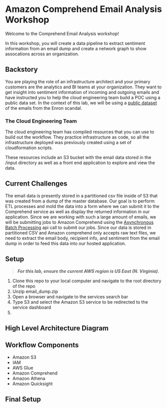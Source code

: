# Amazon Comprehend Email Analysis Workshop
Welcome to the Comprehend Email Analysis workshop!

In this workshop, you will create a data pipeline to extract sentiment information from an email dump and create a network graph to show assocations across an organization.

## Backstory
You are playing the role of an infrastructure architect and your primary customers are the analytics and BI teams at your organization. They want to get insight into sentiment information of incoming and outgoing emails and have instructed you to help the cloud engineering team build a POC using a public data set. In the context of this lab, we will be using a [public dataset](http://www.ahschulz.de/enron-email-data/) of the emails from the Enron scandal.

### The Cloud Engineering Team

The cloud engineering team has compiled resources that you can use to build out the workflow. They practice infrastructure as code, so all the infrastructure deployed was previously created using a set of cloudformation scripts.

These resources include an S3 bucket with the email data stored in the /input directory as well as a front end application to explore and view the data.

## Current Challenges
The email data is presently stored in a partitioned csv file inside of S3 that was created from a dump of the master database. Our goal is to perform ETL processes and mold the data into a form where we can submit it to the Comprehend service as well as display the returned information in our application. Since we are working with such a large amount of emails, we will be submitting jobs to Amazon Comprehend using the [Asynchronous Batch Processing](https://docs.aws.amazon.com/comprehend/latest/dg/how-async.html) api call to submit our jobs. Since our data is stored in partitioned CSV and Amazon comprehend only accepts raw text files, we need to extract the email body, recipient info, and sentiment from the email dump in order to feed this data into our hosted application.

## Setup
> ***For this lab, ensure the current AWS region is US East (N. Virginia).***
  1.  Clone this repo to your local computer and navigate to the root directory of the repo
  1.  Unzip email_dump.zip
  1.  Open a browser and navigate to the services search bar
  1.  Type S3 and select the Amazon S3 service to be redirected to the service dashboard
  1.  
  

## High Level Architecture Diagram

## Workflow Components
  * Amazon S3
  * IAM 
  * AWS Glue
  * Amazon Comprehend
  * Amazon Athena
  * Amazon Quicksight

## Final Setup
